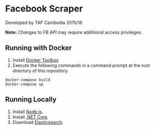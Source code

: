 # Facebook Scraper
Developed by TAF Cambodia 2015/16

**Note:** Changes to FB API may require additional access privileges. 

## Running with Docker
1. Install [Docker Toolbox](https://www.docker.com/products/docker-toolbox)
2. Execute the following commands in a command prompt at the root directory of this repository.
```
docker-compose build
docker-compose up
```

## Running Locally
1. Install [Node.js](https://nodejs.org/).
2. Install [.NET Core](http://dot.net/).
3. Download [Elasticsearch](https://www.elastic.co/downloads/elasticsearch).
